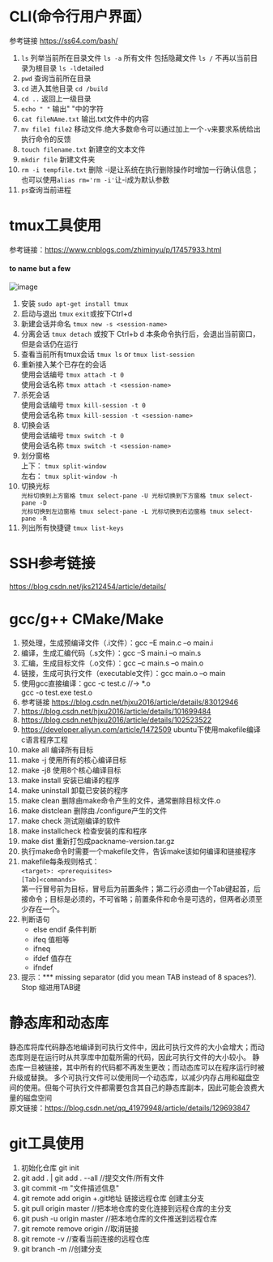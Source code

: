 # CLI(命令行用户界面）
参考链接 <https://ss64.com/bash/>
1. `ls` 列举当前所在目录文件 `ls -a` 所有文件 包括隐藏文件 `ls /` 不再以当前目录为根目录 `ls -l`detailed
2. `pwd` 查询当前所在目录
3. `cd` 进入其他目录 `cd /build`
4. `cd ..` 返回上一级目录
5. `echo " "` 输出" "中的字符
6. `cat fileNAme.txt` 输出.txt文件中的内容
7. `mv file1 file2` 移动文件.绝大多数命令可以通过加上一个`-v`来要求系统给出执行命令的反馈
8. `touch filename.txt` 新建空的文本文件
9. `mkdir file` 新建文件夹
10. `rm -i tempfile.txt` 删除 -i是让系统在执行删除操作时增加一行确认信息；也可以使用`alias rm='rm -i'`让-i成为默认参数
11. `ps`查询当前进程

# tmux工具使用
参考链接：<https://www.cnblogs.com/zhiminyu/p/17457933.html> 
#### to name but a few
 ![image](https://github.com/user-attachments/assets/e8e445a3-247f-4fdc-adb2-e45d276acfcb)
 1. 安装 `sudo apt-get install tmux`
 2. 启动与退出 `tmux`   `exit`或按下Ctrl+d
 3. 新建会话并命名 `tmux new -s <session-name> `
 4. 分离会话 `tmux detach` 或按下 Ctrl+b d  本条命令执行后，会退出当前窗口，但是会话仍在运行
 5. 查看当前所有tmux会话 `tmux ls` or `tmux list-session`
 6. 重新接入某个已存在的会话 <br>
     使用会话编号 `tmux attach -t 0` <br>
     使用会话名称 `tmux attach -t <session-name>` <br>
 7. 杀死会话 <br>
     使用会话编号 `tmux kill-session -t 0` <br>
     使用会话名称 `tmux kill-session -t <session-name>` <br>
 8. 切换会话 <br>
     使用会话编号 `tmux switch -t 0` <br>
     使用会话名称 `tmux switch -t <session-name>` <br>
 9. 划分窗格 <br>
     上下： `tmux split-window` <br>
     左右： `tmux split-window -h` <br>
 10. 切换光标 <br> 
`光标切换到上方窗格 tmux select-pane -U 光标切换到下方窗格 tmux select-pane -D `<br>
`光标切换到左边窗格 tmux select-pane -L 光标切换到右边窗格 tmux select-pane -R `<br>
 11. 列出所有快捷键 `tmux list-keys`

# SSH参考链接
<https://blog.csdn.net/jks212454/article/details/>
# gcc/g++ CMake/Make
1. 预处理，生成预编译文件（.i文件）：gcc –E main.c –o main.i
2. 编译，生成汇编代码（.s文件）：gcc –S main.i –o main.s
3. 汇编，生成目标文件（.o文件）：gcc –c main.s –o main.o
4. 链接，生成可执行文件（executable文件）：gcc main.o –o main
5. 使用gcc直接编译：gcc -c test.c //-> *.o   <br>
   gcc -o test.exe test.o
6. 参考链接 <https://blog.csdn.net/hjxu2016/article/details/83012946>
7. <https://blog.csdn.net/hjxu2016/article/details/101699484>
8. <https://blog.csdn.net/hjxu2016/article/details/102523522>
9. <https://developer.aliyun.com/article/1472509> ubuntu下使用makefile编译c语言程序工程
10. make all	编译所有目标
11. make -j	使用所有的核心编译目标
12. make -j8	使用8个核心编译目标
13. make install	安装已编译的程序
14. make uninstall	卸载已安装的程序
15. make clean	删除由make命令产生的文件，通常删除目标文件.o
16. make distclean	删除由./configure产生的文件
17. make check	测试刚编译的软件
18. make installcheck	检查安装的库和程序
19. make dist	重新打包成packname-version.tar.gz
20. 执行make命令时需要一个makefile文件，告诉make该如何编译和链接程序
21. makefile每条规则格式：<br>
`<target>: <prerequisites>`<br>
`[Tab]<commands>` <br>
第一行冒号前为目标，冒号后为前置条件；第二行必须由一个Tab键起首，后接命令；目标是必须的，不可省略；前置条件和命令是可选的，但两者必须至少存在一个。
22. 判断语句
    - else endif  条件判断
    - ifeq  值相等
    - ifneq
    - ifdef  值存在
    - ifndef
23. 提示：*** missing separator (did you mean TAB instead of 8 spaces?).  Stop  缩进用TAB键
   



# 静态库和动态库
静态库将库代码静态地编译到可执行文件中，因此可执行文件的大小会增大；而动态库则是在运行时从共享库中加载所需的代码，因此可执行文件的大小较小。
静态库一旦被链接，其中所有的代码都不再发生更改；而动态库可以在程序运行时被升级或替换。
多个可执行文件可以使用同一个动态库，以减少内存占用和磁盘空间的使用。但每个可执行文件都需要包含其自己的静态库副本，因此可能会浪费大量的磁盘空间   
原文链接：<https://blog.csdn.net/qq_41979948/article/details/129693847>


# git工具使用
1. 初始化仓库 git init
2. git add .  | git add . --all //提交文件/所有文件
3. git commit -m "文件描述信息"
4. git remote add origin +.git地址  链接远程仓库 创建主分支
5. git pull origin master //把本地仓库的变化连接到远程仓库的主分支
6. git push -u origin master //把本地仓库的文件推送到远程仓库
7. git remote remove origin  //取消链接
8. git remote -v //查看当前连接的远程仓库
9. git branch -m <name> //创建分支






   

